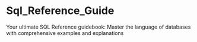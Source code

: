 # Sql_Reference_Guide
Your ultimate SQL Reference guidebook: Master the language of databases with comprehensive examples and explanations
